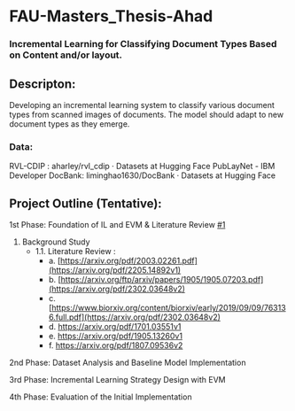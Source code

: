# FAU-Masters_Thesis-Ahad
### Incremental Learning for Classifying Document Types Based on Content and/or layout.

## Descripton: 
Developing an incremental learning system to classify various document types from scanned images of documents. The model should adapt to new document types as they emerge.

### Data:
RVL-CDIP : aharley/rvl_cdip · Datasets at Hugging Face
PubLayNet - IBM Developer
DocBank: liminghao1630/DocBank · Datasets at Hugging Face

## Project Outline (Tentative):

1st Phase: Foundation of IL and EVM & Literature Review [#1][i1]
  1. Background Study 
     - 1.1. Literature Review :
         - a. [https://arxiv.org/pdf/2003.02261.pdf](https://arxiv.org/pdf/2205.14892v1)
         - b. [https://arxiv.org/ftp/arxiv/papers/1905/1905.07203.pdf](https://arxiv.org/pdf/2302.03648v2)
         - c. [https://www.biorxiv.org/content/biorxiv/early/2019/09/09/763136.full.pdf](https://arxiv.org/pdf/2302.03648v2)
         - d. https://arxiv.org/pdf/1701.03551v1
         - e. https://arxiv.org/pdf/1905.13260v1
         - f. https://arxiv.org/pdf/1807.09536v2

2nd Phase: Dataset Analysis and Baseline Model Implementation

3rd Phase: Incremental Learning Strategy Design with EVM

4th Phase: Evaluation of the Initial Implementation

[i1]: [https://github.com/abdulahad2307/FAU-Project_CV-Ahad/issues/1](https://github.com/abdulahad2307/FAU-Masters_Thesis-Ahad/issues/1)
